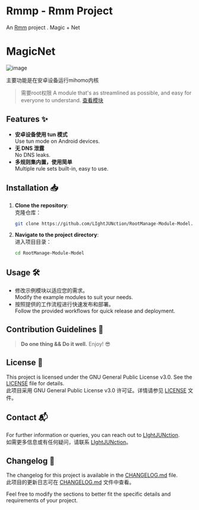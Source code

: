 # Rmmp - Rmm Project 
An [Rmm](https://github.com/LIghtJUNction/RootManageModuleModel) project . Magic + Net


# MagicNet

![image](https://github.com/user-attachments/assets/f46c5c92-27df-4edd-851d-cae77ebd8540)

主要功能是在安卓设备运行mihomo内核
> 需要root权限 
A module that's as streamlined as possible, and easy for everyone to understand.
[查看模块](https://github.com/LIghtJUNction/RootManage-Module-Model/blob/MagicNet/MyModule/README.MD#%E5%AF%B9%E6%AF%94%E6%88%91%E7%9A%84bfm_config%E9%A1%B9%E7%9B%AE%E4%B8%BB%E8%A6%81%E6%94%B9%E5%8A%A8)
## Features ✨

- **安卓设备使用 tun 模式**  
  Use tun mode on Android devices.
- **无 DNS 泄露**  
  No DNS leaks.
- **多规则集内置，使用简单**  
  Multiple rule sets built-in, easy to use.

## Installation 📥

1. **Clone the repository**:  
   克隆仓库：
   ```sh
   git clone https://github.com/LIghtJUNction/RootManage-Module-Model.git
   ```
2. **Navigate to the project directory**:  
   进入项目目录：
   ```sh
   cd RootManage-Module-Model
   ```

## Usage 🛠️

- 修改示例模块以适应您的需求。  
  Modify the example modules to suit your needs.
- 按照提供的工作流程进行快速发布和部署。  
  Follow the provided workflows for quick release and deployment.

## Contribution Guidelines 🤝

> **Do one thing && Do it well.** Enjoy! 😎

## License 📄

This project is licensed under the GNU General Public License v3.0. See the [LICENSE](MyModule/LICENSE) file for details.  
此项目采用 GNU General Public License v3.0 许可证。详情请参见 [LICENSE](MyModule/LICENSE) 文件。

## Contact 📬

For further information or queries, you can reach out to [LIghtJUNction](https://github.com/LIghtJUNction).  
如需更多信息或有任何疑问，请联系 [LIghtJUNction](https://github.com/LIghtJUNction)。

## Changelog 📝

The changelog for this project is available in the [CHANGELOG.md](CHANGELOG.md) file.  
此项目的更新日志可在 [CHANGELOG.md](CHANGELOG.md) 文件中查看。

Feel free to modify the sections to better fit the specific details and requirements of your project.

